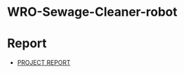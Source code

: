 # WRO-Sewage-Cleaner-robot
# Report
- [PROJECT REPORT](https://docs.google.com/document/d/1S0MSvquXofWw6It9QTXSThzVdBmhXdr8IRROb4kRJek/edit#heading=h.uwtpzkmp9874)
